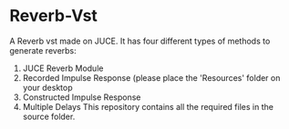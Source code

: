 # Reverb-Vst
A Reverb vst made on JUCE. It has four different types of methods to generate reverbs:
1. JUCE Reverb Module
2. Recorded Impulse Response (please place the 'Resources' folder on your desktop
3. Constructed Impulse Response
4. Multiple Delays
This repository contains all the required files in the source folder. 
